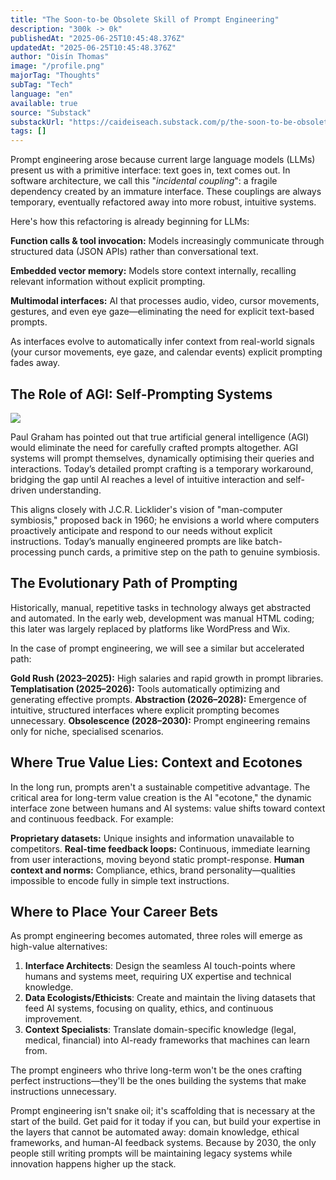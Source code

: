 ```yaml
---
title: "The Soon-to-be Obsolete Skill of Prompt Engineering"
description: "300k -> 0k"
publishedAt: "2025-06-25T10:45:48.376Z"
updatedAt: "2025-06-25T10:45:48.376Z"
author: "Oisín Thomas"
image: "/profile.png"
majorTag: "Thoughts"
subTag: "Tech"
language: "en"
available: true
source: "Substack"
substackUrl: "https://caideiseach.substack.com/p/the-soon-to-be-obsolete-skill-of-prompt-engineering"
tags: []
---
```


Prompt engineering arose because current large language models (LLMs) present us with a primitive interface: text goes in, text comes out. In software architecture, we call this "_incidental coupling_": a fragile dependency created by an immature interface. These couplings are always temporary, eventually refactored away into more robust, intuitive systems.

Here's how this refactoring is already beginning for LLMs:

**Function calls & tool invocation:** Models increasingly communicate through structured data (JSON APIs) rather than conversational text.
    
**Embedded vector memory:** Models store context internally, recalling relevant information without explicit prompting.
    
**Multimodal interfaces:** AI that processes audio, video, cursor movements, gestures, and even eye gaze—eliminating the need for explicit text-based prompts.
    

As interfaces evolve to automatically infer context from real-world signals (your cursor movements, eye gaze, and calendar events) explicit prompting fades away.

The Role of AGI: Self-Prompting Systems
---------------------------------------

<a href="https://x.com/paulg/status/1922600133658648902">

![](https://substack-post-media.s3.amazonaws.com/public/images/d93b5138-0bf2-4250-b13f-d84188fcd782_574x319.png)


</a>

Paul Graham has pointed out that true artificial general intelligence (AGI) would eliminate the need for carefully crafted prompts altogether. AGI systems will prompt themselves, dynamically optimising their queries and interactions. Today’s detailed prompt crafting is a temporary workaround, bridging the gap until AI reaches a level of intuitive interaction and self-driven understanding.

This aligns closely with J.C.R. Licklider's vision of "man-computer symbiosis," proposed back in 1960; he envisions a world where computers proactively anticipate and respond to our needs without explicit instructions. Today’s manually engineered prompts are like batch-processing punch cards, a primitive step on the path to genuine symbiosis.

The Evolutionary Path of Prompting
----------------------------------

Historically, manual, repetitive tasks in technology always get abstracted and automated. In the early web, development was manual HTML coding; this later was largely replaced by platforms like WordPress and Wix.

In the case of prompt engineering, we will see a similar but accelerated path:

**Gold Rush (2023–2025):** High salaries and rapid growth in prompt libraries.
**Templatisation (2025–2026):** Tools automatically optimizing and generating effective prompts.
**Abstraction (2026–2028):** Emergence of intuitive, structured interfaces where explicit prompting becomes unnecessary. 
**Obsolescence (2028–2030):** Prompt engineering remains only for niche, specialised scenarios.

Where True Value Lies: Context and Ecotones
-------------------------------------------

In the long run, prompts aren't a sustainable competitive advantage. The critical area for long-term value creation is the AI "ecotone," the dynamic interface zone between humans and AI systems: value shifts toward context and continuous feedback. For example:

**Proprietary datasets:** Unique insights and information unavailable to competitors.
**Real-time feedback loops:** Continuous, immediate learning from user interactions, moving beyond static prompt-response.
**Human context and norms:** Compliance, ethics, brand personality—qualities impossible to encode fully in simple text instructions.

Where to Place Your Career Bets
-------------------------------

As prompt engineering becomes automated, three roles will emerge as high-value alternatives:

1. **Interface Architects**: Design the seamless AI touch-points where humans and systems meet, requiring UX expertise and technical knowledge.
2. **Data Ecologists/Ethicists**: Create and maintain the living datasets that feed AI systems, focusing on quality, ethics, and continuous improvement.
3. **Context Specialists**: Translate domain-specific knowledge (legal, medical, financial) into AI-ready frameworks that machines can learn from.

The prompt engineers who thrive long-term won't be the ones crafting perfect instructions—they'll be the ones building the systems that make instructions unnecessary.

Prompt engineering isn't snake oil; it's scaffolding that is necessary at the start of the build. Get paid for it today if you can, but build your expertise in the layers that cannot be automated away: domain knowledge, ethical frameworks, and human-AI feedback systems. Because by 2030, the only people still writing prompts will be maintaining legacy systems while innovation happens higher up the stack.
